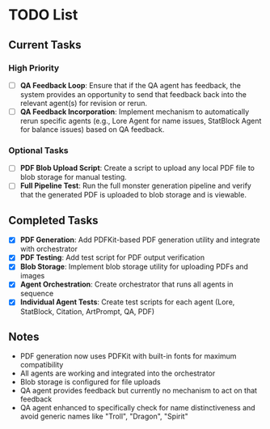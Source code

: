 # TODO List

## Current Tasks

### High Priority
- [ ] **QA Feedback Loop**: Ensure that if the QA agent has feedback, the system provides an opportunity to send that feedback back into the relevant agent(s) for revision or rerun.
- [ ] **QA Feedback Incorporation**: Implement mechanism to automatically rerun specific agents (e.g., Lore Agent for name issues, StatBlock Agent for balance issues) based on QA feedback.

### Optional Tasks
- [ ] **PDF Blob Upload Script**: Create a script to upload any local PDF file to blob storage for manual testing.
- [ ] **Full Pipeline Test**: Run the full monster generation pipeline and verify that the generated PDF is uploaded to blob storage and is viewable.

## Completed Tasks
- [x] **PDF Generation**: Add PDFKit-based PDF generation utility and integrate with orchestrator
- [x] **PDF Testing**: Add test script for PDF output verification
- [x] **Blob Storage**: Implement blob storage utility for uploading PDFs and images
- [x] **Agent Orchestration**: Create orchestrator that runs all agents in sequence
- [x] **Individual Agent Tests**: Create test scripts for each agent (Lore, StatBlock, Citation, ArtPrompt, QA, PDF)

## Notes
- PDF generation now uses PDFKit with built-in fonts for maximum compatibility
- All agents are working and integrated into the orchestrator
- Blob storage is configured for file uploads
- QA agent provides feedback but currently no mechanism to act on that feedback
- QA agent enhanced to specifically check for name distinctiveness and avoid generic names like "Troll", "Dragon", "Spirit" 